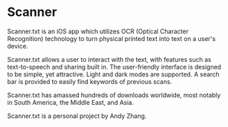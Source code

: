 # Scanner
Scanner.txt is an iOS app which utilizes OCR (Optical Character Recognition) technology to turn physical printed text into text on a user's device.

Scanner.txt allows a user to interact with the text, with features such as text-to-speech and sharing built in. The user-friendly interface is designed to be simple, yet
attractive. Light and dark modes are supported. A search bar is provided to easily find keywords of previous scans.

Scanner.txt has amassed hundreds of downloads worldwide, most notably in South America, the Middle East, and Asia.

Scanner.txt is a personal project by Andy Zhang.
